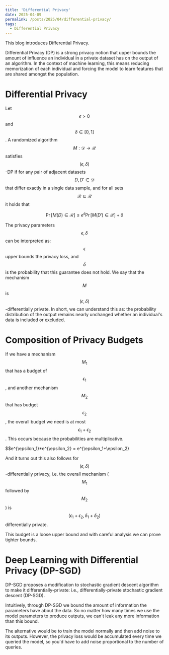```yaml
---
title: 'Differential Privacy'
date: 2025-04-09
permalink: /posts/2025/04/differential-privacy/
tags:
  - Differential Privacy
---
```


This blog introduces Differential Privacy.

Differential Privacy (DP) is a strong privacy notion that upper bounds the amount of influence an individual in a private dataset has on the output of an algorithm. In the context of machine learning, this means reducing memorization of each individual and forcing the model to learn features that are shared amongst the population.

Differential Privacy
======
Let $$\epsilon > 0$$ and $$\delta \in [0,1]$$. A randomized algorithm $$M : \mathcal{D} \rightarrow \mathcal{R}$$ satisfies $$(\epsilon, \delta)$$-DP if for any pair of adjacent datasets $$D, D' \in \mathcal{D}$$ that differ exactly in a single data sample, and for all sets $$\mathcal{R} \subseteq \mathcal{R}$$ it holds that

$$\Pr[M(D) \in \mathcal{R}] \leq e^{\epsilon} \Pr[M(D') \in \mathcal{R}] + \delta$$

The privacy parameters $$\epsilon, \delta$$ can be interpreted as: $$\epsilon$$ upper bounds the privacy loss, and $$\delta$$ is the probability that this guarantee does not hold. We say that the mechanism $$M$$ is $$(\epsilon, \delta)$$-differentially private. In short, we can understand this as: the probability distribution of the output remains nearly unchanged whether an individual's data is included or excluded.

Composition of Privacy Budgets
======

If we have a mechanism $$M_1$$ that has a budget of $$\epsilon_1$$, and another mechanism $$M_2$$ that has budget $$\epsilon_2$$, the overall budget we need is at most $$\epsilon_1 + \epsilon_2$$. This occurs because the probabilities are multiplicative.

$$e^{\epsilon_1}*e^{\epsilon_2} = e^{\epsilon_1+\epsilon_2}

And it turns out this also follows for $$(\epsilon, \delta)$$-differentially privacy, i.e. the overall mechanism ($$M_1$$ followed by $$M_2$$) is $$(\epsilon_1+\epsilon_2, \delta_1+\delta_2)$$ differentially private.

This budget is a loose upper bound and with careful analysis we can prove tighter bounds.


Deep Learning with Differential Privacy (DP-SGD)
======

DP-SGD proposes a modification to stochastic gradient descent algorithm to make it differentially-private: i.e., differentially-private stochastic gradient descent (DP-SGD).

Intuitively, through DP-SGD we bound the amount of information the parameters have about the data. So no matter how many times we use the model parameters to produce outputs, we can't leak any more information than this bound.

The alternative would be to train the model normally and then add noise to its outputs. However, the privacy loss would be accumulated every time we queried the model, so you'd have to add noise proportional to the number of queries.
